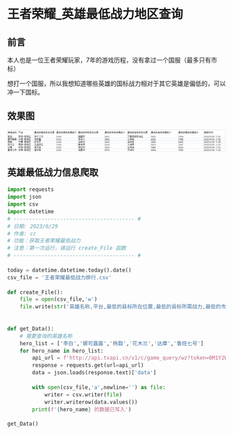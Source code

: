# 王者荣耀_英雄最低战力地区查询

## 前言

本人也是一位王者荣耀玩家，7年的游戏历程，没有拿过一个国服（最多只有市标）

想打一个国服，所以我想知道哪些英雄的国标战力相对于其它英雄是偏低的，可以冲一下国标。

## 效果图

![](https://github.com/danielchan-25/Mind-Palace/blob/main/Python/img/wzry_zhanli-1.png)

## 英雄最低战力信息爬取

```python
import requests
import json
import csv
import datetime
# --------------------------------------- #
# 日期: 2023/6/29
# 作者: cc
# 功能：获取王者荣耀最低战力
# 注意：第一次运行，请运行 create_File 函数
# --------------------------------------- #

today = datetime.datetime.today().date()
csv_file = '王者荣耀最低战力排行.csv'

def create_File():
    file = open(csv_file,'w')
    file.write(str('英雄名称,平台,最低的县标所在位置,最低的县标所需战力,最低的市标所在位置,最低的市标所需战力,最低的省标所在位置,最低的省标所需战力,最低的国标所需战力,更新时间'))


def get_Data():
    # 需要查询的英雄名称
    hero_list = ['李白','娜可露露','杨戬','花木兰','达摩','鲁班七号']
    for hero_name in hero_list:
        api_url = f'http://api.txapi.cn/v1/c/game_query/wz?token=0M1Y2WCmYMxt2&type=iwx&hero={hero_name}'
        response = requests.get(url=api_url)
        data = json.loads(response.text)['data']

        with open(csv_file,'a',newline='') as file:
            writer = csv.writer(file)
            writer.writerow(data.values())
        print(f'{hero_name} 的数据已写入')

get_Data()
```
